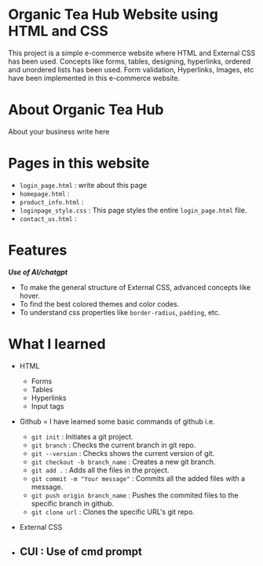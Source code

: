 **Organic Tea Hub Website using HTML and CSS**
==========

This project is a simple e-commerce website where HTML and External CSS has been used. Concepts like forms, tables, designing, hyperlinks, ordered and unordered lists has been used. Form validation, Hyperlinks, Images, etc have been implemented in this e-commerce website.

**About Organic Tea Hub**
============

About your business write here

Pages in this website
============
- ```login_page.html``` : write about this page
- ```homepage.html``` :
- ```product_info.html``` :
- ```loginpage_style.css``` : This page styles the entire ```login_page.html``` file.
- ```contact_us.html``` : 

Features 
=========



***Use of AI/chatgpt***
- To make the general structure of External CSS, advanced concepts like hover.
- To find the best colored themes and color codes. 
- To understand css properties like ```border-radius```, ```padding```, etc.

**What I learned**
============
- HTML 
    - Forms 
    - Tables 
    - Hyperlinks
    - Input tags

- Github
=
I have learned some basic commands of github i.e. 
    - ```git init``` : Initiates a git project. 
    - ```git branch``` : Checks the current branch in git repo.
    - ```git --version``` : Checks shows the current version of git.
    - ```git checkout -b branch_name``` : Creates a new git branch.
    - ```git add .``` : Adds all the files in the project.
    - ```git commit -m "Your message"``` : Commits all the added files with a message.
    - ```git push origin branch_name``` : Pushes the commited files to the specific branch in github.
    - ```git clone url``` : Clones the specific URL's git repo.

- External CSS

- CUI : Use of cmd prompt
   - 
